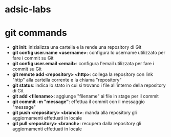 # adsic-labs

# git commands

- **git init**: inizializza una cartella e la rende una repository di Git
- **git config user.name \<username\>**: configura lo username utilizzato per fare i commit su Git
- **git config user.email \<email\>**: configura l'email utilizzata per fare i commit su Git
- **git remote add \<repository\> \<http\>**: collega la repository con link "http" alla cartella corrente e la chiama "repository"
- **git status**: indica lo stato in cui si trovano i file all'interno della repository di Git
- **git add \<filename\>**: aggiunge "filename" ai file in stage per il commit
- **git commit -m "message"**: effettua il commit con il messaggio "message"
- **git push \<repository\> \<branch\>**: manda alla repository gli aggiornamenti effettuati in locale
- **git pull \<repository\> \<branch\>**: recupera dalla repository gli aggiornamenti effettuati in locale

